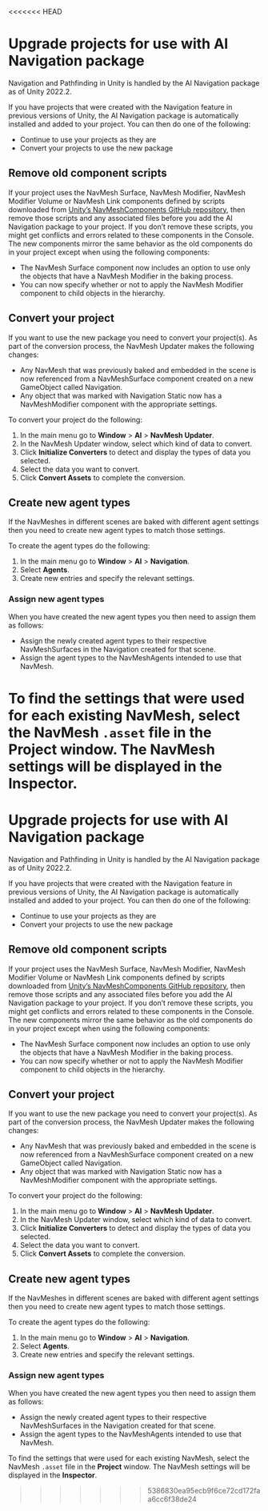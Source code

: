 <<<<<<< HEAD
# Upgrade projects for use with AI Navigation package

Navigation and Pathfinding in Unity is handled by the AI Navigation package as of Unity 2022.2.

If you have projects that were created with the Navigation feature in previous versions of Unity, the AI Navigation package is automatically installed and added to your project. You can then do one of the following:

- Continue to use your projects as they are
- Convert your projects to use the new package

## Remove old component scripts

If your project uses the NavMesh Surface, NavMesh Modifier, NavMesh Modifier Volume or NavMesh Link components defined by scripts downloaded from [Unity’s NavMeshComponents GitHub repository](https://github.com/Unity-Technologies/NavMeshComponents), then remove those scripts and any associated files before you add the AI Navigation package to your project. If you don’t remove these scripts, you might get conflicts and errors related to these components in the Console. The new components mirror the same behavior as the old components do in your project except when using the following components:

- The NavMesh Surface component now includes an option to use only the objects that have a NavMesh Modifier in the baking process.
- You can now specify whether or not to apply the NavMesh Modifier component to child objects in the hierarchy.

## Convert your project

If you want to use the new package you need to convert your project(s). As part of the conversion process, the NavMesh Updater makes the following changes:

- Any NavMesh that was previously baked and embedded in the scene is now referenced from a NavMeshSurface component created on a new GameObject
 called Navigation.
- Any object that was marked with Navigation Static now has a NavMeshModifier component with the appropriate settings.

To convert your project do the following:

1. In the main menu go to **Window** > **AI** > **NavMesh Updater**.
1. In the NavMesh Updater window, select which kind of data to convert.
1. Click **Initialize Converters** to detect and display the types of data you selected.
1. Select the data you want to convert.
1. Click **Convert Assets** to complete the conversion. 

## Create new agent types 

If the NavMeshes in different scenes are baked with different agent settings then you need to create new agent types to match those settings. 

To create the agent types do the following:

1. In the main menu go to **Window** > **AI** > **Navigation**.
1. Select **Agents**.
1. Create new entries and specify the relevant settings.

### Assign new agent types
When you have created the new agent types you then need to assign them as follows: 

- Assign the newly created agent types to their respective NavMeshSurfaces in the Navigation created for that scene.
- Assign the agent types to the NavMeshAgents intended to use that NavMesh.

To find the settings that were used for each existing NavMesh, select the NavMesh `.asset` file in the **Project** window. The NavMesh settings will be displayed in the **Inspector**.
=======
# Upgrade projects for use with AI Navigation package

Navigation and Pathfinding in Unity is handled by the AI Navigation package as of Unity 2022.2.

If you have projects that were created with the Navigation feature in previous versions of Unity, the AI Navigation package is automatically installed and added to your project. You can then do one of the following:

- Continue to use your projects as they are
- Convert your projects to use the new package

## Remove old component scripts

If your project uses the NavMesh Surface, NavMesh Modifier, NavMesh Modifier Volume or NavMesh Link components defined by scripts downloaded from [Unity’s NavMeshComponents GitHub repository](https://github.com/Unity-Technologies/NavMeshComponents), then remove those scripts and any associated files before you add the AI Navigation package to your project. If you don’t remove these scripts, you might get conflicts and errors related to these components in the Console. The new components mirror the same behavior as the old components do in your project except when using the following components:

- The NavMesh Surface component now includes an option to use only the objects that have a NavMesh Modifier in the baking process.
- You can now specify whether or not to apply the NavMesh Modifier component to child objects in the hierarchy.

## Convert your project

If you want to use the new package you need to convert your project(s). As part of the conversion process, the NavMesh Updater makes the following changes:

- Any NavMesh that was previously baked and embedded in the scene is now referenced from a NavMeshSurface component created on a new GameObject
 called Navigation.
- Any object that was marked with Navigation Static now has a NavMeshModifier component with the appropriate settings.

To convert your project do the following:

1. In the main menu go to **Window** > **AI** > **NavMesh Updater**.
1. In the NavMesh Updater window, select which kind of data to convert.
1. Click **Initialize Converters** to detect and display the types of data you selected.
1. Select the data you want to convert.
1. Click **Convert Assets** to complete the conversion. 

## Create new agent types 

If the NavMeshes in different scenes are baked with different agent settings then you need to create new agent types to match those settings. 

To create the agent types do the following:

1. In the main menu go to **Window** > **AI** > **Navigation**.
1. Select **Agents**.
1. Create new entries and specify the relevant settings.

### Assign new agent types
When you have created the new agent types you then need to assign them as follows: 

- Assign the newly created agent types to their respective NavMeshSurfaces in the Navigation created for that scene.
- Assign the agent types to the NavMeshAgents intended to use that NavMesh.

To find the settings that were used for each existing NavMesh, select the NavMesh `.asset` file in the **Project** window. The NavMesh settings will be displayed in the **Inspector**.
>>>>>>> 5386830ea95ecb9f6ce72cd172faa6cc6f38de24
